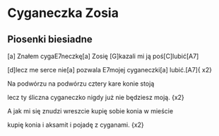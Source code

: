 # Cyganeczka Zosia
## Piosenki biesiadne


[a] Znałem cygaE7neczkę[a] Zosię
[G]kazali mi ją poś[C]lubić[A7]

[d]lecz me serce nie[a] pozwala
E7mojej cyganeczki[a] lubić.[A7]{ x2}

Na podwórzu na podwórzu
cztery kare konie stoją

lecz ty śliczna cyganeczko
nigdy już nie będziesz moją. {x2}

A jak mi się znudzi wreszcie
kupię sobie konia w mieście

kupię konia i aksamit
i pojadę z cyganami. {x2}


